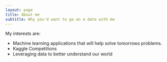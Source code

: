 ```yaml
---
layout: page
title: About me
subtitle: Why you'd want to go on a date with me
---
```


My interests are:

- Machine learning applications that will help solve tomorrows problems.
- Kaggle Competitions
- Leveraging data to better understand our world






